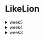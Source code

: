 # LikeLion

<details>
<summary>week5</summary>
<div markdown="1">

## 221017

* 별찍기 알고리즘
* db와 프로젝트 연결 (jdbc)
* 환경변수를 이용한 host, user, pw암호화
* connection, preparedStatement를 이용한 insert, select
* 병원정보 insert


## 221018

* 별찍기 알고리즘2
* connection의 분리 추상클래스, 클래스
* insert테스트 케이스 작성


</div>
</details>

<details>
<summary>week4</summary>
<div markdown="1">

## 221011 (알고리즘, Docker, MySQL)

Programmers_12931 : 자릿수 더하기

## 221012 (csv parser)

domain

  * Hospital : 데이터를 저장할 클래스 정의
parser

  * Parser : T를 리턴하는 parse 함수를 가지고 있는 interface (HospitalParser처럼 응용가능)

  * HospitalParser : 파일은 ,로 분리 후 0인덱스 값을 Hospital 형태로 리턴
LineReader : 각 줄을 읽어 T 형태로 리턴
Main : 서울시 병의원 위치 정보.csv를 가져와 사이즈와 id 출력

## 221013 (SelectionSort, .sql 형식으로 데이터 전처리)

bubblesort

  * BubbleSort01 : 버블 정렬 알고리즘(앞에서부터 값 고정)
LikeLion-gradle Repository : .sql 형식으로 데이터 전처리 후 MySQL에 불러오기

## 221014 (InsertionSort)

insertionsort

  * InsertionSort01 : 삽입 정렬 알고리즘(이중 for문 사용)

  * InsertionSort02 : 삽입 정렬 알고리즘(재귀 함수 사용)

</div>
</details>



<details>
<summary>week3</summary>
<div markdown="1">

## 221004 (Array)

HelloWorld : Hello World 출력
  
ArrayTest : 크기가 10인 배열 만들고 1~10 넣고 출력
  
PrintChange, PrintChange2 : 거스름돈 문제
Even_Odd : 홀수 짝수 문제
  
Even_Odd_1161 : 정수를 입력 받아 홀수 짝수 문제
  
## 221005 (Interface, List)

randomCalculator

  * interface를 만들어 랜덤한 수

  * 특정한 수 생성 함수 만든 후 사칙연산(baseNum 이용한 생성자 추가)
Calculator, CalculatorMain : 매개 변수 2개를 이용하여 사칙연산
Collection

  * List를 이용하여 임의의 이름 출력

  * 5명의 정보(반, 이름, 깃주소) 출력
  
## 221006 (List, Set, Map)
  
Student_List : List를 활용하여 학생이름 5명 출력

SetExercise : Set 테스트

randomNumberSet : 50개 랜덤한 수 생성 후 중복 제거

randomAlphabetSet : 50개 랜덤한 알파벳 생성 후 중복 제거

MapTest

 * Map에 이름과 깃주소를 넣고 출력

 * 깃주소를 하나 가져와서 알파벳별, 알파벳이 아닌 문자별 개수 출력

 * 문자열 알파벳 개수 출력
File

 * 파일에서 읽어서 한글자, 두글자, n글자 출력

 * 파일목록 출력

 * 1줄, n줄 읽기
  
## 221007 (대용량파일 불러오기)

MiniProject : 2021년 인구관련연간 자료를 활용하여 2021 서울에서 가장 많이 이사간 지역은 어디인지 알아내기

 * 파일 생성 및 작성

 * 모든 전입 전출 경우의 수, 특정 전출에 따른 모든 전입 경우의 수, 특정 전입 전출 경우의 수 출력

 * 히트맵을 위한 데이터 전처리 후 히트맵 그리기
ReadFile : 파일 읽어서 출력

</div>
</details>

